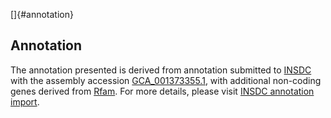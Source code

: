 []{#annotation}

Annotation
----------

The annotation presented is derived from annotation submitted to
[INSDC](http://www.insdc.org) with the assembly accession
[GCA\_001373355.1](http://www.ebi.ac.uk/ena/data/view/GCA_001373355.1),
with additional non-coding genes derived from
[Rfam](http://rfam.xfam.org/). For more details, please visit [INSDC
annotation
import](http://ensemblgenomes.org/info/data/insdc_annotation).
